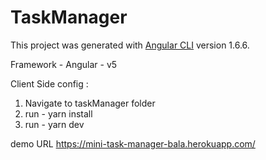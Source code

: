 # TaskManager

This project was generated with [Angular CLI](https://github.com/angular/angular-cli) version 1.6.6.

Framework - Angular - v5

Client Side config : 
1. Navigate to taskManager folder
2. run - yarn install
3. run - yarn dev

demo URL
https://mini-task-manager-bala.herokuapp.com/
